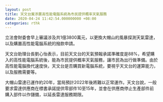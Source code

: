 ```yaml
---
layout: post
title: 天文台冀添置高性能電腦系統為市民提供概率天氣服務
date: 2020-04-24 11:42:54.000000000 +08:00
categories: rthk
---
```


立法會財委會早上審議涉及共1億3800萬元，以更換大帽山的風暴探測天氣雷達，以及購置高性能電腦系統的撥款申請。

天文台助理台長劉心怡表示，目前天文台的天氣預報承諾準確度是88%，希望購入的高性能電腦系統後，能為市民提供概率天氣服務，讓市民為出行做準備。由於高性能電腦換代速度快，天文台是否購買新電腦系統，要視乎天文台的運算能力，以及服務需要等。 

大帽山雷達已運作約20年，當局預計2022年後將難以正常運作。天文台說，一般要求雷達供應商在標書承諾提供零部件10至15年，並會在供應商停止生產部件前購入部件以作儲備，以延長雷達服務期限。

